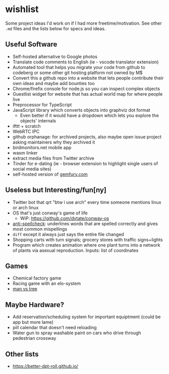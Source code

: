 # wishlist
Some project ideas I'd work on if I had more freetime/motivation. See other `.md` files and the lists below for specs and ideas.

## Useful Software
- Self-hosted alternative to Google photos
- Translate code comments to English (ie - vscode translator extension)
- Automated tool that helps you migrate your code from github to codeberg or some other git hosting platform not owned by M$
- Convert this a github repo into a website that lets people contribute their own ideas and maybe add bounties too
- Chrome/firefix console for node.js so you can inspect complex objects
- Guestlist widget for website that has actual world map for where people live
- Preprocessor for TypeScript
- JavaScript library which converts objects into graphviz dot format
  - Even better if it would have a dropdown which lets you explore the objects' internals
- ifttt + scratch
- WebRTC IPC
- github orphanage: for archived projects, also maybe open issue project asking maintainers why they archived it
- birdmonitors.net mobile app
- wasm linker
- extract media files from Twitter archive
- Tinder for e-dating (ie - browser extension to highlight single users of social media sites)
- self-hosted version of [gemfury.com](https://gemfury.com)
## Useless but Interesting/fun\[ny]
- Twitter bot that qrt "btw i use arch" every time someone mentions linux or arch linux
- OS that's just conway's game of life
  - WiP: https://github.com/dvtate/conway-os
- [anti-spellcheck](https://twitter.com/hoffridder/status/1362180211392065536): underlines words that are spelled correctly and gives most common mispellings
- `diff` except it always just says the entire file changed
- Shopping carts with turn signals; grocery stores with traffic signs+lights
- Program which creates animation where one plant turns into a network of plants via asexual reproduction. Inputs: list of coordinates

## Games
- Chemical factory game
- Racing game with an elo-system
- [man vs tree](https://twitter.com/caravanmalice/status/1544819658980659200)

## Maybe Hardware?
- Add reservation/scheduling system for important equiptment (could be app but more lame)
- pill calendar that doesn't need reloading
- Water gun to spray washable paint on cars who drive through pedestrian crossway

## Other lists
- https://better-dpt-roll.github.io/
